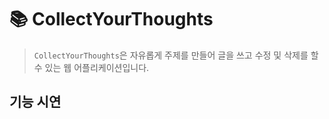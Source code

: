 # 📚 CollectYourThoughts 

> ```CollectYourThoughts```은 자유롭게 주제를 만들어 글을 쓰고 수정 및 삭제를 할 수 있는 웹 어플리케이션입니다. <br>


## 기능 시연


